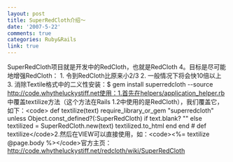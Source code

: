 ```yaml
---
layout: post
title: SuperRedCloth介绍～
date: '2007-5-22'
comments: true
categories: Ruby&Rails
link: true
---
```

SuperRedCloth项目就是开发中的RedCloth，也就是RedCloth 4。目标是尽可能地增强RedCloth：   1. 令到RedCloth比原来小2/3   2. 一般情况下将会快10倍以上   3. 消除Textile格式中的二义性安装：$ gem install superredcloth --source http://code.whytheluckystiff.net使用：1.首先在helpers/application_helper.rb 中覆盖textilize方法（这个方法在Rails 1.2中使用的是RedCloth），我们覆盖它，如下：&lt;code&gt;  def textilize(text)    require_library_or_gem &quot;superredcloth&quot; unless Object.const_defined?(:SuperRedCloth)    if text.blank?      &quot;&quot;    else      textilized = SuperRedCloth.new(text)      textilized.to_html    end  end # def textilize&lt;/code&gt;2.然后在VIEW可以直接使用，如：&lt;code&gt;&lt;%= textilize @page.body %&gt;&lt;/code&gt;官方主页：http://code.whytheluckystiff.net/redcloth/wiki/SuperRedCloth

